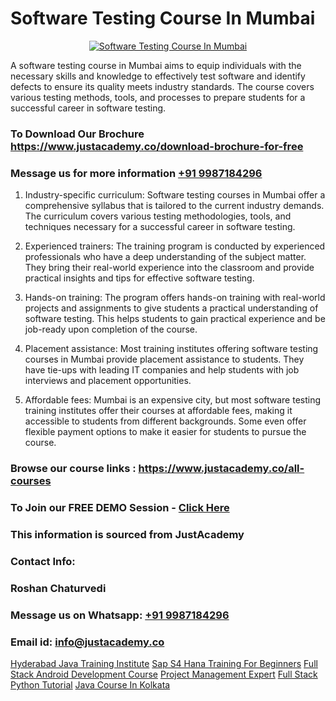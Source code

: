 # Software Testing Course In Mumbai

<p align="center">
  <a href="https://justacademy.co/program-detail/software-testing">
    <img src="https://justacademy.co/storage2/program_images/1704700438.webp" alt="Software Testing Course In Mumbai">
  </a>
</p>


A software testing course in Mumbai aims to equip individuals with the necessary skills and knowledge to effectively test software and identify defects to ensure its quality meets industry standards. The course covers various testing methods, tools, and processes to prepare students for a successful career in software testing.

### To Download Our Brochure https://www.justacademy.co/download-brochure-for-free
### Message us for more information [+91 9987184296](https://api.whatsapp.com/send?phone=919987184296)
1) Industry-specific curriculum: Software testing courses in Mumbai offer a comprehensive syllabus that is tailored to the current industry demands. The curriculum covers various testing methodologies, tools, and techniques necessary for a successful career in software testing.

2) Experienced trainers: The training program is conducted by experienced professionals who have a deep understanding of the subject matter. They bring their real-world experience into the classroom and provide practical insights and tips for effective software testing.

3) Hands-on training: The program offers hands-on training with real-world projects and assignments to give students a practical understanding of software testing. This helps students to gain practical experience and be job-ready upon completion of the course.

4) Placement assistance: Most training institutes offering software testing courses in Mumbai provide placement assistance to students. They have tie-ups with leading IT companies and help students with job interviews and placement opportunities.

5) Affordable fees: Mumbai is an expensive city, but most software testing training institutes offer their courses at affordable fees, making it accessible to students from different backgrounds. Some even offer flexible payment options to make it easier for students to pursue the course.

### Browse our course links : https://www.justacademy.co/all-courses 
### To Join our FREE DEMO Session - [Click Here](https://www.justacademy.co/register-for-course-demo)


### This information is sourced from JustAcademy
### Contact Info:
### Roshan Chaturvedi
### Message us on Whatsapp: [+91 9987184296](https://api.whatsapp.com/send?phone=919987184296)
### Email id: [info@justacademy.co](mailto:info@justacademy.co)
                    
[Hyderabad Java Training Institute](https://www.linkedin.com/pulse/hyderabad-java-training-institute-justacademy-cupertino-gb1de?trackingId=B0WEcN8mcyAxJglR7R2XJg%3D%3D&lipi=urn%3Ali%3Apage%3Ad_flagship3_company_admin%3BDG20AQYaSWe2d50JwV39vA%3D%3D)
[Sap S4 Hana Training For Beginners](https://www.linkedin.com/pulse/sap-s4-hana-training-beginners-justacademy-hyderabad-gidvc/)
[Full Stack Android Development Course](https://medium.com/@ranepooja/full-stack-android-development-course-f95ce00f24ec)
[Project Management Expert](https://medium.com/@kumarishimmi99/project-management-expert-56776cd63117)
[Full Stack Python Tutorial](https://justacademyin.github.io/Articles/Full-Stack-Python-Tutorial)
[Java Course In Kolkata](https://justacademyin.github.io/Articles/Java-Course-In-Kolkata)
